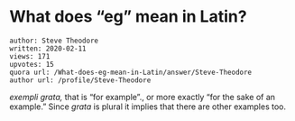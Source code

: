 # What does “eg” mean in Latin?

	author: Steve Theodore
	written: 2020-02-11
	views: 171
	upvotes: 15
	quora url: /What-does-eg-mean-in-Latin/answer/Steve-Theodore
	author url: /profile/Steve-Theodore


_exempli grata,_ that is “for example”., or more exactly “for the sake of an example.” Since _grata_ is plural it implies that there are other examples too.

